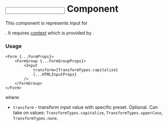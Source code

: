# <Input /> Component
This component is represents input for [<Form />](./Form.md).
It requires [context](../src/Form/FormContext.ts) which is provided by [<Form />](./Form.md).

### Usage

```tsx
<Form {...FormProps}>
    <FormGroup {...FormGroupProps}>
        <Input 
            transform={TransformTypes.capitalize} 
            {...HTMLInputProps}
        />
    </FormGroup>
</Form>
```

where:
- `transform` - transform input value with specific preset. Optional. Can take on values: `TransformTypes.capitalize`, `TransformTypes.upperCase`, `TransformTypes.none`.
